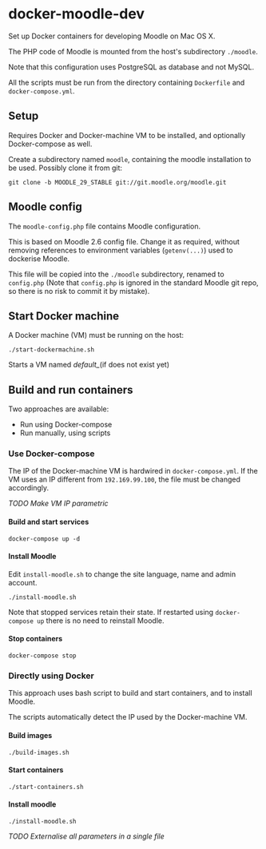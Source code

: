 docker-moodle-dev
=================

Set up Docker containers for developing Moodle on Mac OS X.

The PHP code of Moodle is mounted from the host's subdirectory `./moodle`.

Note that this configuration uses PostgreSQL as database and not MySQL.

All the scripts must be run from the directory containing `Dockerfile` and `docker-compose.yml`.

## Setup

Requires Docker and Docker-machine VM to be installed, and optionally Docker-compose as well.

Create a subdirectory named `moodle`, containing the moodle installation to be used. Possibly clone it from git:
```
git clone -b MOODLE_29_STABLE git://git.moodle.org/moodle.git
```

## Moodle config

The `moodle-config.php` file contains Moodle configuration.

This is based on Moodle 2.6 config file. 
Change it as required, without removing references to environment variables (`getenv(...)`) used to dockerise Moodle.

This file will be copied into the `./moodle` subdirectory, renamed to `config.php` 
(Note that `config.php` is ignored in the standard Moodle git repo, so there is no risk to commit it by mistake).


## Start Docker machine

A Docker machine (VM) must be running on the host:
```
./start-dockermachine.sh
```
Starts a VM named *default_*(if does not exist yet)


## Build and run containers

Two approaches are available:
- Run using Docker-compose
- Run manually, using scripts


### Use Docker-compose

The IP of the Docker-machine VM is hardwired in `docker-compose.yml`.
If the VM uses an IP different from `192.169.99.100`, the file must be changed accordingly.

*TODO Make VM IP parametric*

#### Build and start services
```
docker-compose up -d
```

#### Install Moodle

Edit `install-moodle.sh` to change the site language, name and admin account.

```
./install-moodle.sh
```

Note that stopped services retain their state. 
If restarted using  `docker-compose up` there is no need to reinstall Moodle.

#### Stop containers

```
docker-compose stop
```

### Directly using Docker

This approach uses bash script to build and start containers, and to install Moodle.

The scripts automatically detect the IP used by the Docker-machine VM.

#### Build images
```
./build-images.sh
```

#### Start containers
```
./start-containers.sh
```

#### Install moodle
```
./install-moodle.sh
```
*TODO Externalise all parameters in a single file*